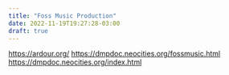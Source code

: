 ```yaml
---
title: "Foss Music Production"
date: 2022-11-19T19:27:28-03:00
draft: true
---
```


https://ardour.org/
https://dmpdoc.neocities.org/fossmusic.html
https://dmpdoc.neocities.org/index.html
